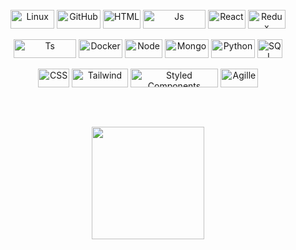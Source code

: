 <div align="center">
  <div style="display: inline_block"><br> 
  <img align="center" alt="Linux" height="30" width="70" src="https://img.shields.io/badge/LINUX-ff69b4">
  <img align="center" alt="GitHub" height="30" width="70" src="https://img.shields.io/badge/GITHUB-white">
  <img align="center" alt="HTML" height="30" width="60" src="https://img.shields.io/badge/HTML-red">
  <img align="center" alt="Js" height="30" width="100" src="https://img.shields.io/badge/JAVA SCRIPT-yellow">
  <img align="center" alt="React" height="30" width="60" src="https://img.shields.io/badge/REACT-blue">
  <img align="center" alt="Redux" height="30" width="60" src="https://img.shields.io/badge/REDUX-blueviolet"><br/><br/> 
  <img align="center" alt="Ts" height="30" width="100" src="https://img.shields.io/badge/TYPE SCRIPT-white">
  <img align="center" alt="Docker" height="30" width="70" src="https://img.shields.io/badge/DOCKER-blue">
  <img align="center" alt="Node" height="30" width="60" src="https://img.shields.io/badge/NODE-lightgray">
  <img align="center" alt="Mongo" height="30" width="70" src="https://img.shields.io/badge/MONGO-success">
  <img align="center" alt="Python" height="30" width="70" src="https://img.shields.io/badge/PYTHON-yellow">
  <img align="center" alt="SQL" height="30" width="40" src="https://img.shields.io/badge/SQL-blue"><br/><br/>
  <img align="center" alt="CSS" height="30" width="50" src="https://img.shields.io/badge/CSS-blue">
  <img align="center" alt="Tailwind" height="30" width="90" src="https://img.shields.io/badge/TAILWIND-success">
  <img align="center" alt="Styled Components" height="30" width="140" src="https://img.shields.io/badge/STYLED COMPONENTS-ff69b4">
  <img align="center" alt="Agille" height="30" width="60" src="https://img.shields.io/badge/AGILLE-red">
</div>
<br>
 
##
<br>
<div align="center">
  <a href="https://github.com/ioott">
  <img height="180em" src="https://github-readme-stats.vercel.app/api/top-langs/?username=ioott&layout=compact&langs_count=7&theme=chartreuse-dark"/>
</div>
 
</div>
